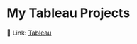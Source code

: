 # My Tableau Projects
:link: Link: [Tableau](https://public.tableau.com/app/profile/armandas.lidzius/vizzes)
